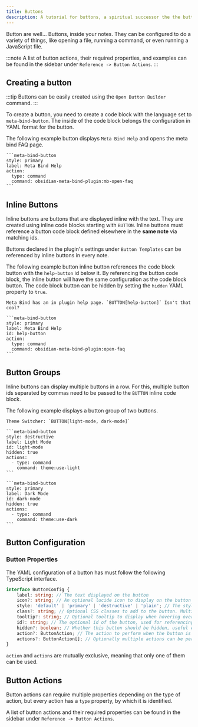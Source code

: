 ```yaml
---
title: Buttons
description: A tutorial for buttons, a spiritual successor the the buttons plugin.
---
```


Button are well... Buttons, inside your notes.
They can be configured to do a variety of things, like opening a file, running a command, or even running a JavaScript file.

:::note
A list of button actions, their required properties, and examples can be found in the sidebar under `Reference -> Button Actions`.
:::

## Creating a button

:::tip
Buttons can be easily created using the `Open Button Builder` command.
:::

To create a button, you need to create a code block with the language set to `meta-bind-button`.
The inside of the code block belongs the configuration in YAML format for the button.

The following example button displays `Meta Bind Help` and opens the meta bind FAQ page.

````custom_markdown
```meta-bind-button
style: primary
label: Meta Bind Help
action:
  type: command
  command: obsidian-meta-bind-plugin:mb-open-faq
```
````

## Inline Buttons

Inline buttons are buttons that are displayed inline with the text.
They are created using inline code blocks starting with `BUTTON`.
Inline buttons must reference a button code block defined elsewhere in the **same note** via matching ids.

Buttons declared in the plugin's settings under `Button Templates` can be referenced by inline buttons in every note.

The following example button inline button references the code block button with the `help-button` id below it.
By referencing the button code block, the inline button will have the same configuration as the code block button.
The code block button can be hidden by setting the `hidden` YAML property to `true`.

````custom_markdown "BUTTON[help-button]" {6}
Meta Bind has an in plugin help page. `BUTTON[help-button]` Isn't that cool?

```meta-bind-button
style: primary
label: Meta Bind Help
id: help-button
action:
  type: command
  command: obsidian-meta-bind-plugin:open-faq
```
````

## Button Groups

Inline buttons can display multiple buttons in a row.
For this, multiple button ids separated by commas need to be passed to the `BUTTON` inline code block.

The following example displays a button group of two buttons.

````custom_markdown "BUTTON[light-mode, dark-mode]" {6-7, 16-17}
Theme Switcher: `BUTTON[light-mode, dark-mode]`

```meta-bind-button
style: destructive
label: Light Mode
id: light-mode
hidden: true
actions:
  - type: command
    command: theme:use-light
```

```meta-bind-button
style: primary
label: Dark Mode
id: dark-mode
hidden: true
actions:
  - type: command
    command: theme:use-dark
```
````

## Button Configuration

### Button Properties

The YAML configuration of a button has must follow the following TypeScript interface.

```ts
interface ButtonConfig {
	label: string; // The text displayed on the button
	icon?: string; // An optional lucide icon to display on the button
	style: 'default' | 'primary' | 'destructive' | 'plain'; // The style of the button
	class?: string; // Optional CSS classes to add to the button. Multiple classes can be separated by spaces
	tooltip?: string; // Optional tooltip to display when hovering over the button. If not set, the label is used
	id?: string; // The optional id of the button, used for referencing the button in inline buttons
	hidden?: boolean; // Whether this button should be hidden, useful when only using the button in inline buttons
	action?: ButtonAction; // The action to perform when the button is clicked
	actions?: ButtonAction[]; // Optionally multiple actions can be performed when the button is clicked
}
```

`action` and `actions` are mutually exclusive, meaning that only one of them can be used.

## Button Actions

Button actions can require multiple properties depending on the type of action, but every action has a `type` property, by which it is identified.

A list of button actions and their required properties can be found in the sidebar under `Reference -> Button Actions`.
